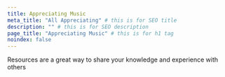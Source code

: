 ```yaml
---
title: Appreciating Music
meta_title: "All Appreciating" # this is for SEO title
description: "" # this is for SEO description
page_title: "Appreciating Music" # this is for h1 tag
noindex: false
---
```


Resources are a great way to share your knowledge and experience with others
